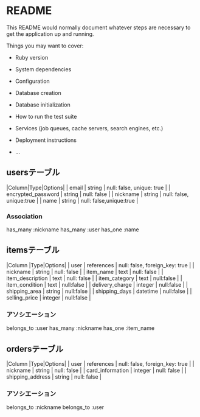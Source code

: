 # README

This README would normally document whatever steps are necessary to get the
application up and running.

Things you may want to cover:

* Ruby version

* System dependencies

* Configuration

* Database creation

* Database initialization

* How to run the test suite

* Services (job queues, cache servers, search engines, etc.)

* Deployment instructions

* ...

## usersテーブル

|Column|Type|Options|
| email               | string              | null: false, unique: true |
| encrypted_password | string              | null: false               |
| nickname           | string         | null: false, unique:true       |
| name           | string            | null: false,unique:true               |



### Association

has_many :nickname
has_many :user
has_one :name


## itemsテーブル

|Column         |Type|Options|
| user          | references | null: false, foreign_key: true |
| nickname           | string              | null: false      |
| item_name          | text             | null: false               |
| item_description          | text             | null: false               |
| item_category       | text    | null:false             |
| item_condition     | text    | null:false             |
| delivery_charge    | integer       | null:false   |
| shipping_area      | string       |  null:false   |
| shipping_days      | datetime       | null:false   |
| selling_price     |  integer       | null:false   |

### アソシエーション

belongs_to :user
has_many :nickname
has_one :item_name


## ordersテーブル

|Column         |Type|Options|
| user          | references | null: false, foreign_key: true |
| nickname           | string              | null: false      |
| card_information    |   integer                | null: false  |
| shipping_address   |  string          | null: false |

###  アソシエーション


belongs_to :nickname
belongs_to :user


